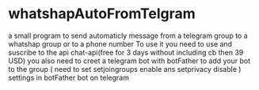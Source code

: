 # whatshapAutoFromTelgram
a small program to send automaticly message from a telegram group to a whatshap group or to a phone number
To use it you need to use and suscribe to the api chat-api(free for 3 days without including cb then 39 USD) 
you also need to creet a  telegram bot with  botFather to add your bot to the group ( need to set  setjoingroups enable ans setprivacy disable ) settings in botFather bot on telegram
